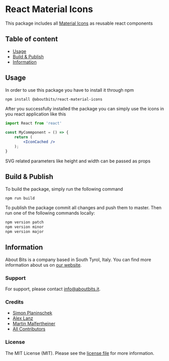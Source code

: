 React Material Icons
====================

This package includes all [Material Icons](https://material.io/resources/icons/?style=baseline) as reusable react components

## Table of content
- [Usage](#usage)
- [Build & Publish](#build--publish)
- [Information](#information)

## Usage

In order to use this package you have to install it through npm
```bash
npm install @aboutbits/react-material-icons
```

After you successfully installed the package you can simply use the icons in you react application like this
```jsx
import React from 'react'

const MyCommponent = () => {
    return (
        <IconCached />
    );   
}
``` 

SVG related parameters like height and width can be passed as props

## Build & Publish

To build the package, simply run the following command
```bash
npm run build
```

To publish the package commit all changes and push them to master. Then run one of the following commands locally:
```bash
npm version patch
npm version minor
npm version major
```

## Information

About Bits is a company based in South Tyrol, Italy. You can find more information about us on [our website](https://aboutbits.it).

### Support

For support, please contact [info@aboutbits.it](mailto:info@aboutbits.it).

### Credits

- [Simon Planinschek](https://github.com/stplasim)
- [Alex Lanz](https://github.com/alexlanz)
- [Martin Malfertheiner](https://github.com/mmalfertheiner)
- [All Contributors](../../contributors)

### License

The MIT License (MIT). Please see the [license file](license.md) for more information.